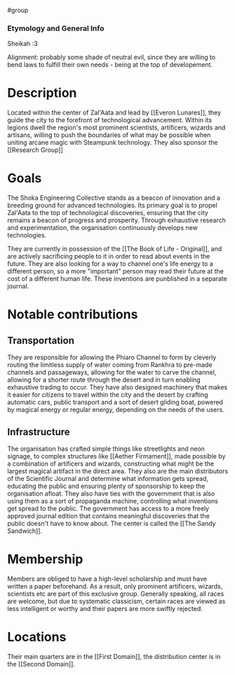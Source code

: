 #group 
### Etymology and General Info
Sheikah :3

Alignment: probably some shade of neutral evil, since they are willing to bend laws to fulfill their own needs - being at the top of developement.
# Description
Located within the center of Zal'Aata and lead by [[Everon Lunares]], they guide the city to the forefront of technological advancement. Within its legions dwell the region's most prominent scientists, artificers, wizards and artisans, willing to push the boundaries of what may be possible when uniting arcane magic with Steampunk technology. They also sponsor the [[Research Group]]
# Goals
The Shoka Engineering Collective stands as a beacon of innovation and a breeding ground for advanced technologies. Its primary goal is to propel Zal'Aata to the top of technological discoveries, ensuring that the city remains a beacon of progress and prosperity. Through exhaustive research and experimentation, the organisation continuously develops new technologies.

They are currently in possession of the [[The Book of Life - Original]], and are actively sacrificing people to it in order to read about events in the future. They are also looking for a way to channel one's life energy to a different person, so a more "important" person may read their future at the cost of a different human life. These inventions are punblished in a separate journal.
# Notable contributions
## Transportation
They are responsible for allowing the Phiaro Channel to form by cleverly routing the limitless supply of water coming from Rankhra to pre-made channels and passageways, allowing for the water to carve the channel, allowing for a shorter route through the desert and in turn enabling exhaustive trading to occur.
They have also designed machinery that makes it easier for citizens to travel within the city and the desert by crafting automatic cars, public transport and a sort of desert gliding boat, powered by magical energy or regular energy, depending on the needs of the users.
## Infrastructure
The organisation has crafted simple things like streetlights and neon signage, to complex structures like [[Aether Firmament]], made possible by a combination of artificers and wizards, constructing what might be the largest magical artifact in the direct area.
They also are the main distributors of the Scientific Journal and determine what information gets spread, educating the public and ensuring plenty of sponsorship to keep the organisation afloat. They also have ties with the government that is also using them as a sort of propaganda machine, controlling what inventions get spread to the public. The government has access to a more freely approved journal edition that contains meaningful discoveries that the public doesn't have to know about. The center is called the [[The Sandy Sandwich]].

# Membership
Members are obliged to have a high-level scholarship and must have written a paper beforehand. As a result, only prominent artificers, wizards, scientists etc are part of this exclusive group. Generally speaking, all races are welcome, but due to systematic classicism, certain races are viewed as less intelligent or worthy and their papers are more swiftly rejected.
# Locations

Their main quarters are in the [[First Domain]], the distribution center is in the [[Second Domain]].